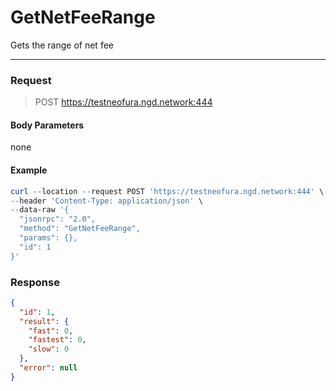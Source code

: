 # GetNetFeeRange
Gets the range of net fee
<hr>

### Request

> POST https://testneofura.ngd.network:444

#### Body Parameters

none


#### Example
```powershell
curl --location --request POST 'https://testneofura.ngd.network:444' \
--header 'Content-Type: application/json' \
--data-raw '{  
  "jsonrpc": "2.0",
  "method": "GetNetFeeRange",
  "params": {},
  "id": 1
}'
```
### Response
```json
{
  "id": 1,
  "result": {
    "fast": 0,
    "fastest": 0,
    "slow": 0
  },
  "error": null
}
```
